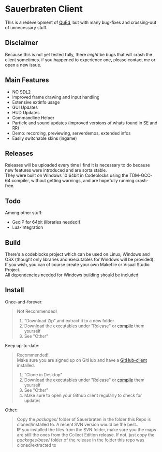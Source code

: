 # Sauerbraten Client #

This is a redevelopment of [QuEd](https://github.com/quality-edition/QuEd "Quality Edition"), but with many bug-fixes and crossing-out of unnecessary stuff.

## Disclaimer ##

Because this is not yet tested fully, there _might_ be bugs that will crash the client sometimes. if you happened to experience one, please contact me or open a new issue.

## Main Features ##

* NO SDL2
* Improved frame drawing and input handling
* Extensive extinfo usage
* GUI Updates
* HUD Updates
* Commandline Helper
* Particle and sound updates (improved versions of whats found in SE and RR)
* Demo: recording, previewing, serverdemos, extended infos
* Easily switchable skins (ingame)

## Releases ##

Releases will be uploaded every time I find it is necessary to do because new features were introduced and are sorta stable.  
They were built on Windows 10 64bit in Codeblocks using the TDM-GCC-64 compiler, without getting warnings, and are hopefully running crash-free.

## Todo ##

Among other stuff:
* GeoIP for 64bit (libraries needed!)
* Lua-Integration

## Build ##

There's a codeblocks project which can be used on Linux, Windows and OSX (thought only libraries and executables for Windows will be provided). If you wish, you can of course create your own Makefile or Visual Studio Project.  
All dependencies needed for Windows building should be included

## Install ##

Once-and-forever:  
> Not Recommended!  
> 1. "Download Zip" and extract it to a new folder  
> 2. Download the executables under "Release" or [compile](#build) them yourself  
> 3. See "Other"  

Keep up-to-date:
> Recommended!  
> Make sure you are signed up on GitHub and have a [GitHub-client](https://windows.github.com "GitHub for Windows") installed.  
> 1. "Clone in Desktop"  
> 2. Download the executables under "Release" or [compile](#build) them yourself  
> 3. See "Other"  
> 4. Make sure to open your Github client regularly to check for updates  

Other:
> Copy the _packages/_ folder of Sauerbraten in the folder this Repo is cloned/installed to. A recent SVN version would be the best..  
> **IF** you installed the files from the SVN folder, make sure you the maps are still the ones from the Collect Edition release. If not, just copy the _packages/base/_ folder of the release in the folder this repo was cloned/extracted to